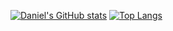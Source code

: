 
[![Daniel's GitHub stats](https://github-readme-stats.vercel.app/api?username=Daniel-ARM&hide_border=true&theme=midnight-purple&bg_color=07090D&count_private=true)](https://github.com/Daniel-ARM/)
[![Top Langs](https://github-readme-stats.vercel.app/api/top-langs/?username=Daniel-ARM&theme=midnight-purple&hide_border=true&bg_color=07090D&count_private=true)](https://github.com/Daniel_ARM/)
